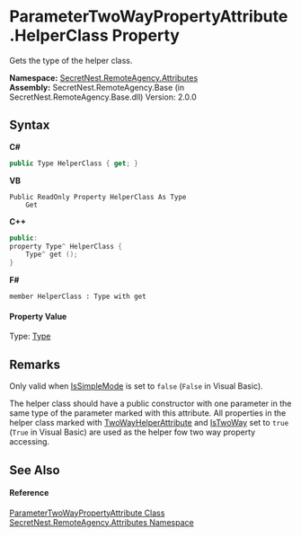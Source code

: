 # ParameterTwoWayPropertyAttribute.HelperClass Property 
 

Gets the type of the helper class.

**Namespace:**&nbsp;<a href="N_SecretNest_RemoteAgency_Attributes">SecretNest.RemoteAgency.Attributes</a><br />**Assembly:**&nbsp;SecretNest.RemoteAgency.Base (in SecretNest.RemoteAgency.Base.dll) Version: 2.0.0

## Syntax

**C#**<br />
``` C#
public Type HelperClass { get; }
```

**VB**<br />
``` VB
Public ReadOnly Property HelperClass As Type
	Get
```

**C++**<br />
``` C++
public:
property Type^ HelperClass {
	Type^ get ();
}
```

**F#**<br />
``` F#
member HelperClass : Type with get

```


#### Property Value
Type: <a href="https://docs.microsoft.com/dotnet/api/system.type" target="_blank">Type</a>

## Remarks

Only valid when <a href="P_SecretNest_RemoteAgency_Attributes_ParameterTwoWayPropertyAttribute_IsSimpleMode">IsSimpleMode</a> is set to `false` (`False` in Visual Basic).

The helper class should have a public constructor with one parameter in the same type of the parameter marked with this attribute. All properties in the helper class marked with <a href="T_SecretNest_RemoteAgency_Attributes_TwoWayHelperAttribute">TwoWayHelperAttribute</a> and <a href="P_SecretNest_RemoteAgency_Attributes_TwoWayHelperAttribute_IsTwoWay">IsTwoWay</a> set to `true` (`True` in Visual Basic) are used as the helper fow two way property accessing.


## See Also


#### Reference
<a href="T_SecretNest_RemoteAgency_Attributes_ParameterTwoWayPropertyAttribute">ParameterTwoWayPropertyAttribute Class</a><br /><a href="N_SecretNest_RemoteAgency_Attributes">SecretNest.RemoteAgency.Attributes Namespace</a><br />